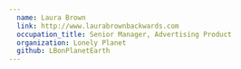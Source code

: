 ```yaml
---
  name: Laura Brown
  link: http://www.laurabrownbackwards.com
  occupation_title: Senior Manager, Advertising Product
  organization: Lonely Planet
  github: LBonPlanetEarth
---
```

